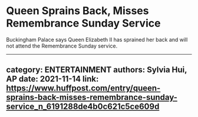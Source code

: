 # Queen Sprains Back, Misses Remembrance Sunday Service

Buckingham Palace says Queen Elizabeth II has sprained her back and will not attend the Remembrance Sunday service.

---
category: ENTERTAINMENT
authors: Sylvia Hui, AP
date: 2021-11-14
link: https://www.huffpost.com/entry/queen-sprains-back-misses-remembrance-sunday-service_n_6191288de4b0c621c5ce609d
---
